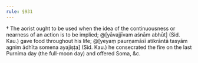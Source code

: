 ```yaml
---
rule: §931
---
```


† The aorist ought to be used when the idea of the continuousness or nearness of an action is to be implied; @[yāvajjīvam aśnām abhūt] (Sid. Kau.) gave food throughout his life; @[yeyaṃ paurṇamāsī atikrāntā tasyām agnim ādhīta somena ayajiṣṭa] (Sid. Kau.) he consecrated the fire on the last Purnima day (the full-moon day) and offered Soma, &c.